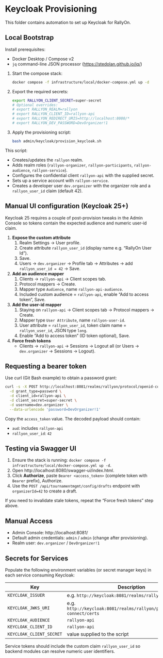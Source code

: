 # Keycloak Provisioning

This folder contains automation to set up Keycloak for RallyOn.

## Local Bootstrap

Install prerequisites:
- Docker Desktop / Compose v2
- `jq` command-line JSON processor (https://stedolan.github.io/jq/)

1. Start the compose stack:
   ```bash
   docker compose -f infrastructure/local/docker-compose.yml up -d
   ```

2. Export the required secrets:
   ```bash
   export RALLYON_CLIENT_SECRET=super-secret
   # Optional overrides:
   # export RALLYON_REALM=rallyon
   # export RALLYON_CLIENT_ID=rallyon-api
   # export RALLYON_REDIRECT_URIS=http://localhost:8080/*
   # export RALLYON_DEV_PASSWORD=DevOrganizer!1
   ```

3. Apply the provisioning script:
   ```bash
   bash admin/keycloak/provision_keycloak.sh
   ```

This script:
- Creates/updates the `rallyon` realm.
- Adds realm roles (`rallyon-organizer`, `rallyon-participants`, `rallyon-audience`, `rallyon-service`).
- Configures the confidential client `rallyon-api` with the supplied secret.
- Sets up a service account with `rallyon-service`.
- Creates a developer user `dev.organizer` with the organizer role and a `rallyon_user_id` claim (default 42).

## Manual UI configuration (Keycloak 25+)

Keycloak 25 requires a couple of post-provision tweaks in the Admin Console so tokens contain the expected audience and numeric user-id claim.

1. **Expose the custom attribute**
   1. Realm Settings → User profile.
   2. Create attribute `rallyon_user_id` (display name e.g. “RallyOn User Id”).
   3. Save.
   4. Users → `dev.organizer` → Profile tab → Attributes → add `rallyon_user_id = 42` → Save.
2. **Add an audience mapper**
   1. Clients → `rallyon-api` → Client scopes tab.
   2. Protocol mappers → Create.
   3. Mapper type `Audience`, name `rallyon-api-audience`.
   4. Included custom audience = `rallyon-api`, enable “Add to access token”, Save.
3. **Add the user-id mapper**
   1. Staying on `rallyon-api` → Client scopes tab → Protocol mappers → Create.
   2. Mapper type `User Attribute`, name `rallyon-user-id`.
   3. User attribute = `rallyon_user_id`, token claim name = `rallyon_user_id`, JSON type `long`.
   4. Enable “Add to access token” (ID token optional), Save.
4. **Force fresh tokens**
   - Clients → `rallyon-api` → Sessions → Logout all (or Users → `dev.organizer` → Sessions → Logout).

## Requesting a bearer token

Use curl (Git Bash example) to obtain a password grant:

```bash
curl -s -X POST http://localhost:8081/realms/rallyon/protocol/openid-connect/token \
  -d grant_type=password \
  -d client_id=rallyon-api \
  -d client_secret=super-secret \
  -d username=dev.organizer \
  --data-urlencode 'password=DevOrganizer!1'
```

Copy the `access_token` value. The decoded payload should contain:

- `aud`: includes `rallyon-api`
- `rallyon_user_id`: `42`

## Testing via Swagger UI

1. Ensure the stack is running: `docker compose -f infrastructure/local/docker-compose.yml up -d`.
2. Open http://localhost:8080/swagger-ui/index.html.
3. Click **Authorize**, paste `Bearer <access_token>` (complete token with `Bearer` prefix), Authorize.
4. Use the `POST /api/tournamentmgmt/config/drafts` endpoint with `organizerId=42` to create a draft.

If you need to invalidate stale tokens, repeat the “Force fresh tokens” step above.

## Manual Access

- Admin Console: http://localhost:8081/
- Default admin credentials: `admin` / `admin` (change after provisioning).
- Realm user: `dev.organizer` / `DevOrganizer!1`

## Secrets for Services

Populate the following environment variables (or secret manager keys) in each service consuming Keycloak:

| Key | Description |
| --- | --- |
| `KEYCLOAK_ISSUER` | e.g. `http://keycloak:8081/realms/rallyon` |
| `KEYCLOAK_JWKS_URI` | e.g. `http://keycloak:8081/realms/rallyon/protocol/openid-connect/certs` |
| `KEYCLOAK_AUDIENCE` | `rallyon-api` |
| `KEYCLOAK_CLIENT_ID` | `rallyon-api` |
| `KEYCLOAK_CLIENT_SECRET` | value supplied to the script |

Service tokens should include the custom claim `rallyon_user_id` so backend modules can resolve numeric user identifiers.
